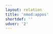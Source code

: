```yaml
---
layout: relation
title: 'nmod:appos'
shortdef: ''
udver: '2'
---
```

<!-- Interlanguage links updated Út zář 29 20:43:22 CEST 2020 -->

